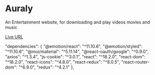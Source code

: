 ﻿# Auraly

An Entertainment website, for downloading and play videos movies and music

[Live URL](https://sandeep-auraly.vercel.app/)

"dependencies": {
		"@emotion/react": "^11.10.6",
		"@emotion/styled": "^11.10.6",
		"@mui/material": "^5.11.14",
		"@react-oauth/google": "^0.9.0",
		"axios": "^1.3.4",
		"js-cookie": "^3.0.1",
		"react": "^18.2.0",
		"react-dom": "^18.2.0",
		"react-icons": "^4.8.0",
		"react-redux": "^8.0.5",
		"react-router-dom": "^6.9.0",
		"redux": "^4.2.1"
	},
